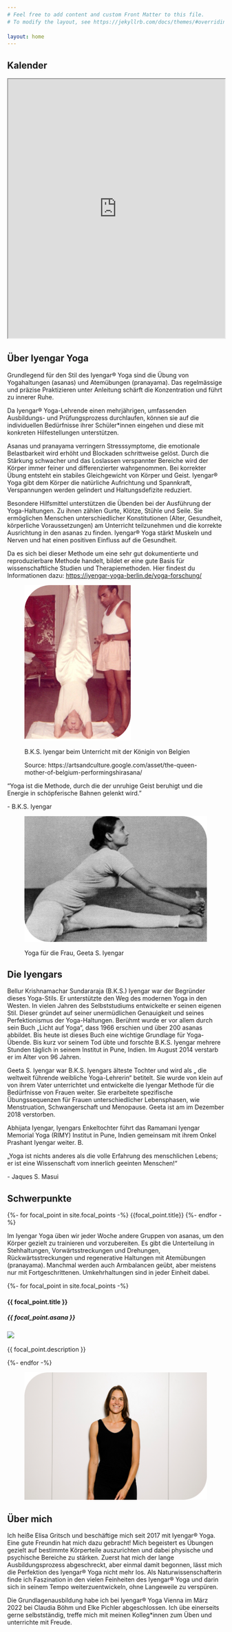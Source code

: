 ```yaml
---
# Feel free to add content and custom Front Matter to this file.
# To modify the layout, see https://jekyllrb.com/docs/themes/#overriding-theme-defaults

layout: home
---
```


<section id="landing">
</section>
<section id="kalender">
	<h2>Kalender</h2>
	<div class="kalender">
		<iframe width="100%" height="600" src="https://site.arboxapp.com/schedule?identifier=SwxyldKI&amp;whitelabel=Arbox&amp;referer=site&amp;lang=en"></iframe>
	</div>
</section>
<section id="iyengar">
	<div class="wrapper">
		<div id="about-iyengar" class="text-with-image columns-2">
			<div class="text">
				<h2>Über Iyengar Yoga</h2>
				<p>Grundlegend für den Stil des Iyengar® Yoga sind die Übung von Yogahaltungen (asanas) und Atemübungen (pranayama). Das regelmässige und präzise Praktizieren unter Anleitung schärft die Konzentration und führt zu innerer Ruhe.</p>
				<p>Da Iyengar® Yoga-Lehrende einen mehrjährigen, umfassenden Ausbildungs- und Prüfungsprozess durchlaufen, können sie auf die individuellen Bedürfnisse ihrer Schüler*innen eingehen und diese mit konkreten Hilfestellungen unterstützen.</p>
				<p>Asanas und pranayama verringern Stresssymptome, die emotionale Belastbarkeit wird erhöht und Blockaden schrittweise gelöst. Durch die Stärkung schwacher und das Loslassen verspannter Bereiche wird der Körper immer feiner und differenzierter wahrgenommen. Bei korrekter Übung entsteht ein stabiles Gleichgewicht von Körper und Geist. Iyengar® Yoga gibt dem Körper die natürliche Aufrichtung und Spannkraft, Verspannungen werden gelindert und Haltungsdefizite reduziert.</p>
				<p>Besondere Hilfsmittel unterstützen die Übenden bei der Ausführung der Yoga-Haltungen. Zu ihnen zählen Gurte, Klötze, Stühle und Seile. Sie ermöglichen Menschen unterschiedlicher Konstitutionen (Alter, Gesundheit, körperliche Voraussetzungen) am Unterricht teilzunehmen und die korrekte Ausrichtung in den asanas zu finden. Iyengar® Yoga stärkt Muskeln und Nerven und hat einen positiven Einfluss auf die Gesundheit.</p>
				<p>Da es sich bei dieser Methode um eine sehr gut dokumentierte und reproduzierbare Methode handelt, bildet er eine gute Basis für wissenschaftliche Studien und Therapiemethoden. Hier findest du Informationen dazu: <a href="https://iyengar-yoga-berlin.de/yoga-forschung/" target="_blank">https://iyengar-yoga-berlin.de/yoga-forschung/</a></p>
			</div>
			<figure class="img-with-subtitle">
				<img src="/assets/imgs/queen.png">
				<figcaption class="caption caption-left">
					<p>B.K.S. Iyengar beim Unterricht mit der Königin von Belgien</p>
					<p>Source: https://artsandculture.google.com/asset/the-queen-mother-of-belgium-performingshirasana/</p>
				</figcaption>
			</figure>
		</div>
	</div><!-- ./wrapper-->
	<div id="iyengar-quote" class="quote">
		<p class="quote-text">“Yoga ist die Methode, durch die der unruhige Geist beruhigt und die Energie in schöpferische Bahnen gelenkt wird.”</p>
		<p class="quote-source">- B.K.S. Iyengar</p>
	</div>
	<div class="wrapper">
		<div id="iyengars" class="text-with-image columns-2">
			<figure class="img-with-subtitle">
				<img src="/assets/imgs/geeta.png">
				<figcaption class="caption caption-left">
					<p>Yoga für die Frau, Geeta S. Iyengar</p>
				</figcaption>
			</figure>
			<div class="text">
				<h2>Die Iyengars</h2>
				<p>Bellur Krishnamachar Sundararaja (B.K.S.) Iyengar war der Begründer dieses Yoga-Stils. Er unterstützte den Weg des modernen Yoga in den Westen. In vielen Jahren des Selbststudiums entwickelte er seinen eigenen Stil. Dieser gründet auf seiner unermüdlichen Genauigkeit und seines Perfektionismus der Yoga-Haltungen. Berühmt wurde er vor allem durch sein Buch „Licht auf Yoga“, dass 1966 erschien und über 200 asanas abbildet. Bis heute ist dieses Buch eine wichtige Grundlage für Yoga-Übende. Bis kurz vor seinem Tod übte und forschte B.K.S. Iyengar mehrere Stunden täglich in seinem Institut in Pune, Indien. Im August 2014 verstarb er im Alter von 96 Jahren.</p>
				<p>Geeta S. Iyengar war B.K.S. Iyengars älteste Tochter und wird als „ die weltweit führende weibliche Yoga-Lehrerin“ betitelt. Sie wurde von klein auf von ihrem Vater unterrichtet und entwickelte die Iyengar Methode für die Bedürfnisse von Frauen weiter. Sie erarbeitete spezifische Übungssequenzen für Frauen unterschiedlicher Lebensphasen, wie Menstruation, Schwangerschaft und Menopause. Geeta ist am im Dezember 2018 verstorben.</p>
				<p>Abhijata Iyengar, Iyengars Enkeltochter führt das Ramamani Iyengar Memorial Yoga (RIMY) Institut in Pune, Indien gemeinsam mit ihrem Onkel Prashant Iyengar weiter. B.</p>
			</div>
		</div>
	</div><!-- ./wrapper -->
	<div id="masui-quote" class="quote">
		<p class="quote-text">„Yoga ist nichts anderes als die volle Erfahrung des menschlichen Lebens; er ist eine Wissenschaft vom innerlich geeinten Menschen!“</p>
		<p class="quote-source">- Jaques S. Masui</p>
	</div>
	<div class="wrapper">
		<div id="iyengar-focal-points">
			<h2>Schwerpunkte</h2>
			 <p class="inline-bullet-list">
			 	{%- for focal_point in site.focal_points -%}
			 	<span class="bullet">{{focal_point.title}}</span>
				{%- endfor -%}
			</p>
			 <p>
			 	Im Iyengar Yoga üben wir jeder Woche andere Gruppen von asanas, um den Körper gezielt zu trainieren und vorzubereiten. Es gibt die Unterteilung in Stehhaltungen, Vorwärtsstreckungen und Drehungen, Rückwärtsstreckungen und regenerative Haltungen mit Atemübungen (pranayama). Manchmal werden auch Armbalancen geübt, aber meistens nur mit Fortgeschrittenen. Umkehrhaltungen sind in jeder Einheit dabei.
			 </p>
			 <div class="cards">
			 	{%- for focal_point in site.focal_points -%}
				 <div class="card">
				 	<div class="card-header">
				 		<div>
					 		<h4 class="card-title">{{ focal_point.title }}</h4>
					 		<h5 class="card-subtitle">{{ focal_point.asana }}</h5>
					 	</div>
				 	</div>
				 	<div class="card-image">
				 		<img src="/assets/focal-points/{{ focal_point.image }}"/>
				 		<p class="card-image-description">{{ focal_point.description }}</p>
				 	</div>
				 </div>
				 {%- endfor -%}
			 </div>
		</div>
	</div>
</section>
<section id="about">
	<div class="wrapper">
		<div id="about-me" class="text-with-image columns-2">
			<figure class="img-with-subtitle">
				<img src="/assets/imgs/Elisa.png">
			</figure>
			<div class="text">
				<h2>Über mich</h2>
				<p>Ich heiße Elisa Gritsch und beschäftige mich seit 2017 mit Iyengar® Yoga. Eine gute Freundin hat mich dazu gebracht! Mich begeistert es Übungen gezielt auf bestimmte Körperteile auszurichten und dabei physische und psychische Bereiche zu stärken. Zuerst hat mich der lange Ausbildungsprozess abgeschreckt, aber einmal damit begonnen, lässt mich die Perfektion des Iyengar® Yoga nicht mehr los. Als Naturwissenschafterin finde ich Faszination in den vielen Feinheiten des Iyengar® Yoga und darin sich in seinem Tempo weiterzuentwickeln, ohne Langeweile zu verspüren.</p>
				<p>Die Grundlagenausbildung habe ich bei Iyengar® Yoga Vienna im März 2022 bei Claudia Böhm und Elke Pichler abgeschlossen. Ich übe einerseits gerne selbstständig, treffe mich mit meinen Kolleg*innen zum Üben und unterrichte mit Freude.</p>
			</div>
		</div>
	</div>
</section>


